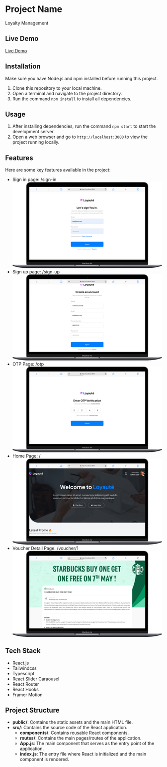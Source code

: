 # Project Name

Loyalty Management

## Live Demo

[Live Demo](https://loyalty-management-ten.vercel.app/)

## Installation

Make sure you have Node.js and npm installed before running this project.

1. Clone this repository to your local machine.
2. Open a terminal and navigate to the project directory.
3. Run the command `npm install` to install all dependencies.

## Usage

1. After installing dependencies, run the command `npm start` to start the development server.
2. Open a web browser and go to `http://localhost:3000` to view the project running locally.

## Features

Here are some key features available in the project:

- Sign in page: /sign-in
  ![Project Preview](/public/images/sign-in.png)
- Sign up page: /sign-up
  ![Project Preview](/public/images/sign-up.png)
- OTP Page: /otp
  ![Project Preview](/public/images/otp.png)
- Home Page: /
  ![Project Preview](/public/images/home.png)
- Voucher Detail Page: /voucher/1
  ![Project Preview](/public/images/voucher-detail.png)

## Tech Stack

- React.js
- Tailwindcss
- Typescript
- React Slider Caraousel
- React Router
- React Hooks
- Framer Motion

## Project Structure

- **public/**: Contains the static assets and the main HTML file.
- **src/**: Contains the source code of the React application.
  - **components/**: Contains reusable React components.
  - **routes/**: Contains the main pages/routes of the application.
  - **App.js**: The main component that serves as the entry point of the application.
  - **index.js**: The entry file where React is initialized and the main component is rendered.
